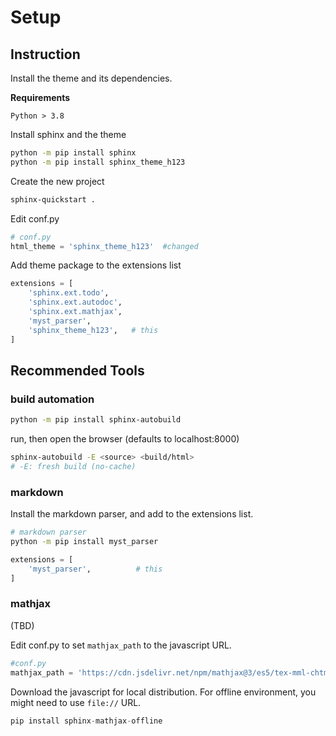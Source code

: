 # Setup

## Instruction

Install the theme and its dependencies.

**Requirements**

    Python > 3.8

Install sphinx and the theme

```sh
python -m pip install sphinx
python -m pip install sphinx_theme_h123
```

Create the new project

```sh
sphinx-quickstart .
```

Edit conf.py

```py
# conf.py
html_theme = 'sphinx_theme_h123'  #changed
```

Add theme package to the extensions list

```py
extensions = [
    'sphinx.ext.todo',
    'sphinx.ext.autodoc',
    'sphinx.ext.mathjax',
    'myst_parser',
    'sphinx_theme_h123',   # this
]
```

## Recommended Tools

### build automation

```sh
python -m pip install sphinx-autobuild
```

run, then open the browser (defaults to localhost:8000)

```sh
sphinx-autobuild -E <source> <build/html>
# -E: fresh build (no-cache)
```


### markdown

Install the markdown parser, and add to the extensions list.


```sh
# markdown parser
python -m pip install myst_parser
```

```py
extensions = [
    'myst_parser',          # this
]
```

### mathjax

(TBD)

Edit conf.py to set `mathjax_path` to the javascript URL. 

```py
#conf.py
mathjax_path = 'https://cdn.jsdelivr.net/npm/mathjax@3/es5/tex-mml-chtml.js'
```

Download the javascript for local distribution. For offline environment, you might need to use `file://` URL.

```py
pip install sphinx-mathjax-offline
```
